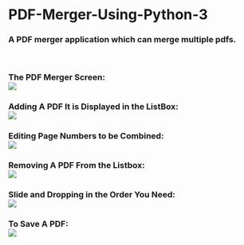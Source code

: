 # PDF-Merger-Using-Python-3
<h3>A PDF merger application which can merge multiple pdfs.</h3>
<br>
<h3> The PDF Merger Screen:<br>
<img src="https://github.com/reuben21/Project-Images/blob/master/Output%20ScreenShots/0001.JPG"/>
</h3>
<h3> Adding A PDF It is Displayed in the ListBox:<br>
<img src="https://github.com/reuben21/Project-Images/blob/master/Output%20ScreenShots/Adding%20A%20PDF.gif"/>
</h3>
<h3>Editing Page Numbers to be Combined:<br>
<img src="https://github.com/reuben21/Project-Images/blob/master/Output%20ScreenShots/EditPageNumber.gif"/>
</h3>
<h3>Removing A PDF From the Listbox:<br>
<img src="https://github.com/reuben21/Project-Images/blob/master/Output%20ScreenShots/EditPageNumber.gif"/>
</h3>
<h3>Slide and Dropping in the Order You Need:<br>
<img src="https://github.com/reuben21/Project-Images/blob/master/Output%20ScreenShots/SlideAndDrop.gif" />
</h3>
<h3>To Save A PDF:<br>
<img src="https://github.com/reuben21/Project-Images/blob/master/Output%20ScreenShots/SavePDF.gif"/>
</h3>
